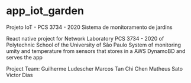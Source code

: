 # app_iot_garden
Projeto IoT  - PCS 3734 - 2020
Sistema de monitoramento de jardins

React native project for Network Laboratory PCS 3734 - 2020 of Polytechnic School of the University of São Paulo
System of monitoring umity and temperature from sensors that stores in a AWS DynamoBD and serves the app

Project Team:
Guilherme Ludescher 
Marcos Tan Chi Chen
Matheus Sato
Victor Dias
